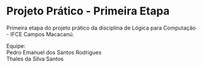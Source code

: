 # Projeto Prático - Primeira Etapa

Primeira etapa do projeto prático da disciplina de Lógica para Computação - IFCE Campos Macacanú.

Equipe:\
    Pedro Emanuel dos Santos Rodrigues\
    Thales da Silva Santos
